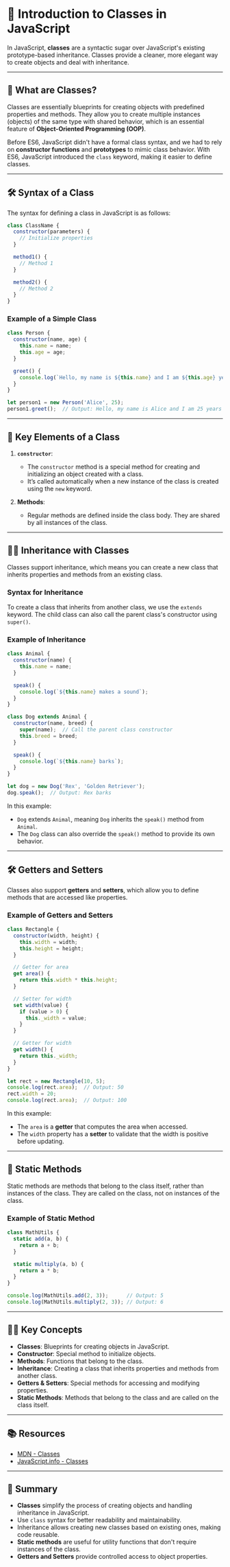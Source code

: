 # 🏫 Introduction to Classes in JavaScript

In JavaScript, **classes** are a syntactic sugar over JavaScript's existing prototype-based inheritance. Classes provide a cleaner, more elegant way to create objects and deal with inheritance.

---

## 📜 What are Classes?

Classes are essentially blueprints for creating objects with predefined properties and methods. They allow you to create multiple instances (objects) of the same type with shared behavior, which is an essential feature of **Object-Oriented Programming (OOP)**.

Before ES6, JavaScript didn't have a formal class syntax, and we had to rely on **constructor functions** and **prototypes** to mimic class behavior. With ES6, JavaScript introduced the `class` keyword, making it easier to define classes.

---

## 🛠️ Syntax of a Class

The syntax for defining a class in JavaScript is as follows:

```javascript
class ClassName {
  constructor(parameters) {
    // Initialize properties
  }

  method1() {
    // Method 1
  }

  method2() {
    // Method 2
  }
}
```

### Example of a Simple Class

```javascript
class Person {
  constructor(name, age) {
    this.name = name;
    this.age = age;
  }

  greet() {
    console.log(`Hello, my name is ${this.name} and I am ${this.age} years old.`);
  }
}

let person1 = new Person('Alice', 25);
person1.greet();  // Output: Hello, my name is Alice and I am 25 years old.
```

---

## 🧩 Key Elements of a Class

1. **`constructor`**: 
   - The `constructor` method is a special method for creating and initializing an object created with a class.
   - It’s called automatically when a new instance of the class is created using the `new` keyword.

2. **Methods**:
   - Regular methods are defined inside the class body. They are shared by all instances of the class.

---

## 🧑‍💻 Inheritance with Classes

Classes support inheritance, which means you can create a new class that inherits properties and methods from an existing class.

### Syntax for Inheritance

To create a class that inherits from another class, we use the `extends` keyword. The child class can also call the parent class's constructor using `super()`.

### Example of Inheritance

```javascript
class Animal {
  constructor(name) {
    this.name = name;
  }

  speak() {
    console.log(`${this.name} makes a sound`);
  }
}

class Dog extends Animal {
  constructor(name, breed) {
    super(name);  // Call the parent class constructor
    this.breed = breed;
  }

  speak() {
    console.log(`${this.name} barks`);
  }
}

let dog = new Dog('Rex', 'Golden Retriever');
dog.speak();  // Output: Rex barks
```

In this example:
- `Dog` extends `Animal`, meaning `Dog` inherits the `speak()` method from `Animal`.
- The `Dog` class can also override the `speak()` method to provide its own behavior.

---

## 🛠️ Getters and Setters

Classes also support **getters** and **setters**, which allow you to define methods that are accessed like properties.

### Example of Getters and Setters

```javascript
class Rectangle {
  constructor(width, height) {
    this.width = width;
    this.height = height;
  }

  // Getter for area
  get area() {
    return this.width * this.height;
  }

  // Setter for width
  set width(value) {
    if (value > 0) {
      this._width = value;
    }
  }

  // Getter for width
  get width() {
    return this._width;
  }
}

let rect = new Rectangle(10, 5);
console.log(rect.area);  // Output: 50
rect.width = 20;
console.log(rect.area);  // Output: 100
```

In this example:
- The `area` is a **getter** that computes the area when accessed.
- The `width` property has a **setter** to validate that the width is positive before updating.

---

## 🔄 Static Methods

Static methods are methods that belong to the class itself, rather than instances of the class. They are called on the class, not on instances of the class.

### Example of Static Method

```javascript
class MathUtils {
  static add(a, b) {
    return a + b;
  }

  static multiply(a, b) {
    return a * b;
  }
}

console.log(MathUtils.add(2, 3));      // Output: 5
console.log(MathUtils.multiply(2, 3)); // Output: 6
```

---

## 🧑‍🏫 Key Concepts

- **Classes**: Blueprints for creating objects in JavaScript.
- **Constructor**: Special method to initialize objects.
- **Methods**: Functions that belong to the class.
- **Inheritance**: Creating a class that inherits properties and methods from another class.
- **Getters & Setters**: Special methods for accessing and modifying properties.
- **Static Methods**: Methods that belong to the class and are called on the class itself.

---

## 📚 Resources

- [MDN - Classes](https://developer.mozilla.org/en-US/docs/Web/JavaScript/Reference/Classes)
- [JavaScript.info - Classes](https://javascript.info/class)

---

## 🏅 Summary

- **Classes** simplify the process of creating objects and handling inheritance in JavaScript.
- Use `class` syntax for better readability and maintainability.
- Inheritance allows creating new classes based on existing ones, making code reusable.
- **Static methods** are useful for utility functions that don't require instances of the class.
- **Getters and Setters** provide controlled access to object properties.

